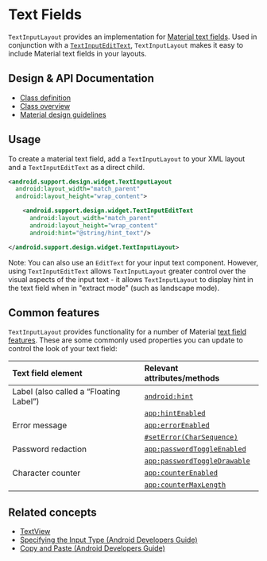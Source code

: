 <!--docs:
title: "Text Fields"
layout: detail
section: components
excerpt: "TextInputLayout provides a material text field with an animated floating label and other Material features.
iconId: text_field
path: /catalog/text-fields/
-->

# Text Fields

`TextInputLayout` provides an implementation for [Material text
fields](https://material.io/guidelines/components/text-fields.html). Used in
conjunction with a
[`TextInputEditText`](https://developer.android.com/reference/android/support/design/widget/TextInputEditText.html),
`TextInputLayout` makes it easy to include Material text fields in your layouts.

## Design & API Documentation

-   [Class
    definition](https://github.com/material-components/material-components-android/tree/master/lib/src/android/support/design/widget/TextInputLayout.java)
    <!--{: .icon-list-item.icon-list-item--link }-->
    <!-- Styles for list items requiring icons instead of standard bullets. -->
-   [Class
    overview](https://developer.android.com/reference/android/support/design/widget/TextInputLayout.html)
    <!--{: .icon-list-item.icon-list-item--link }-->
-   [Material design
    guidelines](https://material.io/guidelines/components/text-fields.html)
    <!--{: .icon-list-item.icon-list-item--spec }-->
<!--{: .icon-list }-->

## Usage

To create a material text field, add a `TextInputLayout` to your XML layout and
a `TextInputEditText` as a direct child.

```xml
<android.support.design.widget.TextInputLayout
  android:layout_width="match_parent"
  android:layout_height="wrap_content">

    <android.support.design.widget.TextInputEditText
      android:layout_width="match_parent"
      android:layout_height="wrap_content"
      android:hint="@string/hint_text"/>

</android.support.design.widget.TextInputLayout>
```

Note: You can also use an `EditText` for your input text component. However,
using `TextInputEditText` allows `TextInputLayout` greater control over the
visual aspects of the input text - it allows `TextInputLayout` to display hint
in the text field when in "extract mode" (such as landscape mode).

## Common features

`TextInputLayout` provides functionality for a number of Material [text field
features](https://material.io/guidelines/components/text-fields.html#text-fields-layout).
These are some commonly used properties you can update to control the look of
your text field:

Text field element                     | Relevant attributes/methods
:------------------------------------- | :--------------------------
Label (also called a “Floating Label”) | [`android:hint`](https://developer.android.com/reference/android/support/design/widget/TextInputLayout.html#attr_android:hint)
                                       | [`app:hintEnabled`](https://developer.android.com/reference/android/support/design/widget/TextInputLayout.html#attr_android.support.design:hintEnabled)
Error message                          | [`app:errorEnabled`](https://developer.android.com/reference/android/support/design/widget/TextInputLayout.html#attr_android.support.design:errorEnabled)
                                       | [`#setError(CharSequence)`](https://developer.android.com/reference/android/support/design/widget/TextInputLayout.html#setError\(java.lang.CharSequence\))
Password redaction                     | [`app:passwordToggleEnabled`](https://developer.android.com/reference/android/support/design/widget/TextInputLayout.html#attr_android.support.design:passwordToggleEnabled)
                                       | [`app:passwordToggleDrawable`](https://developer.android.com/reference/android/support/design/widget/TextInputLayout.html#attr_android.support.design:passwordToggleDrawable)
Character counter                      | [`app:counterEnabled`](https://developer.android.com/reference/android/support/design/widget/TextInputLayout.html#attr_android.support.design:counterEnabled)
                                       | [`app:counterMaxLength`](https://developer.android.com/reference/android/support/design/widget/TextInputLayout.html#attr_android.support.design:counterMaxLength)

## Related concepts

*   [TextView](https://developer.android.com/reference/android/widget/TextView.html)
*   [Specifying the Input Type (Android Developers
    Guide)](https://developer.android.com/training/keyboard-input/style.html)
*   [Copy and Paste (Android Developers
    Guide)](https://developer.android.com/guide/topics/text/copy-paste.html)
